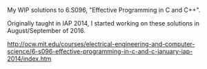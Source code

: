 My WIP solutions to 6.S096, "Effective Programming in C and C++".

Originally taught in IAP 2014, I started working on these solutions in August/September of 2016.

http://ocw.mit.edu/courses/electrical-engineering-and-computer-science/6-s096-effective-programming-in-c-and-c-january-iap-2014/index.htm